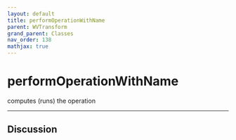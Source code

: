 ```yaml
---
layout: default
title: performOperationWithName
parent: WVTransform
grand_parent: Classes
nav_order: 138
mathjax: true
---
```


#  performOperationWithName

computes (runs) the operation


---

## Discussion

  
